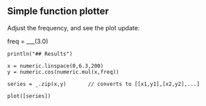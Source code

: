 
## Simple function plotter

Adjust the frequency, and see the plot update:

freq = ___(3.0) 

```{js output=markdown}
println("## Results")
```

```{js}
x = numeric.linspace(0,6.3,200)
y = numeric.cos(numeric.mul(x,freq))

series = _.zip(x,y)       // converts to [[x1,y1],[x2,y2],...]

plot([series])
```
